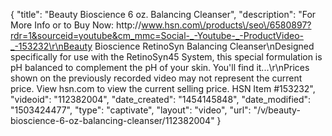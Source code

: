 {
    "title": "Beauty Bioscience 6 oz. Balancing Cleanser",
    "description": "For More Info or to Buy Now: http:\/\/www.hsn.com\/products\/seo\/6580897?rdr=1&sourceid=youtube&cm_mmc=Social-_-Youtube-_-ProductVideo-_-153232\r\nBeauty Bioscience RetinoSyn Balancing Cleanser\nDesigned specifically for use with the RetinoSyn45 System, this special formulation is pH balanced to complement the pH of your skin. You'll find it...\r\nPrices shown on the previously recorded video may not represent the current price.  View hsn.com to view the current selling price. HSN Item #153232",
    "videoid": "112382004",
    "date_created": "1454145848",
    "date_modified": "1503424477",
    "type": "captivate",
    "layout": "video",
    "url": "\/v\/beauty-bioscience-6-oz-balancing-cleanser\/112382004"
}